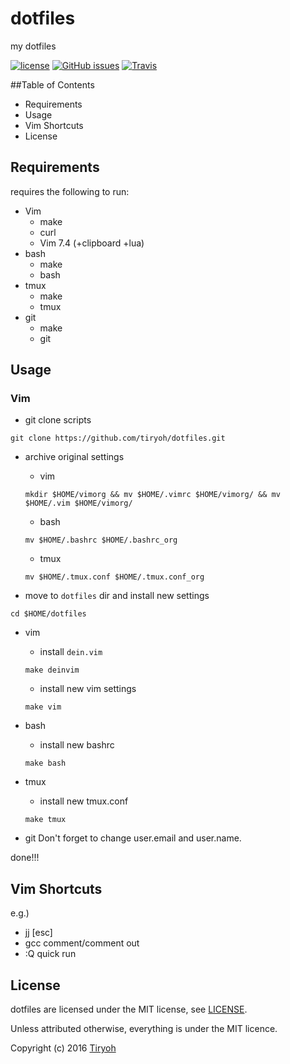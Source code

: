 dotfiles
========
my dotfiles

[![license](https://img.shields.io/github/license/tiryoh/dotfiles.svg?maxAge=2592000)](./LICENSE)
[![GitHub issues](https://img.shields.io/github/issues/tiryoh/dotfiles.svg?maxAge=2592000)](https://github.com/Tiryoh/dotfiles/issues)
[![Travis](https://img.shields.io/travis/tiryoh/dotfiles.svg?maxAge=2592000)](https://travis-ci.org/Tiryoh/dotfiles)

##Table of Contents

* Requirements
* Usage
* Vim Shortcuts
* License

## Requirements

requires the following to run:

  * Vim
    * make
    * curl
    * Vim 7.4 (+clipboard +lua)
  * bash
    * make
    * bash
  * tmux
    * make
    * tmux
  * git
    * make
    * git

## Usage
### Vim

* git clone scripts

```
git clone https://github.com/tiryoh/dotfiles.git
```

* archive original settings
  * vim
  
  ```
  mkdir $HOME/vimorg && mv $HOME/.vimrc $HOME/vimorg/ && mv $HOME/.vim $HOME/vimorg/
  ```
  
  * bash
  
  ```
  mv $HOME/.bashrc $HOME/.bashrc_org
  ```

  * tmux
  
  ```
  mv $HOME/.tmux.conf $HOME/.tmux.conf_org
  ```

* move to `dotfiles` dir and install new settings

```
cd $HOME/dotfiles
```

  * vim
    * install `dein.vim`

    ```
    make deinvim
    ```

    * install new vim settings

    ```
    make vim
    ```
  * bash
    * install new bashrc

    ```
    make bash
    ```

  * tmux
    * install new tmux.conf

    ```
    make tmux
    ```

  * git
  Don't forget to change user.email and user.name.

done!!!

## Vim Shortcuts

e.g.)
* jj   [esc] 
* gcc  comment/comment out
* :Q   quick run

## License

dotfiles are licensed under the MIT license, see [LICENSE](./LICENSE).

Unless attributed otherwise, everything is under the MIT licence.

Copyright (c) 2016 [Tiryoh](https://github.com/Tiryoh)

